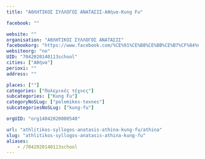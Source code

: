 ```yaml
---
title: "ΑΘΛΗΤΙΚΟΣ ΣΥΛΛΟΓΟΣ ΑΝΑΤΑΣΙΣ-Αθήνα-Kung Fu"

facebook: ""

website: ""
organisation: "ΑΘΛΗΤΙΚΟΣ ΣΥΛΛΟΓΟΣ ΑΝΑΤΑΣΙΣ"
facebookorg: "https://www.facebook.com/%CE%91%CE%B8%CE%BB%CE%B7%CF%84%CE%B9%CE%BA%CF%8C%CF%82-%CE%A3%CF%8D%CE%BB%CE%BB%CE%BF%CE%B3%CE%BF%CF%82-%CE%91%CE%BD%CE%AC%CF%84%CE%B1%CF%83%CE%B9%CF%82-283221601791638/"
websiteorg: "no"
UID: "7042020140113school"
cities: ["Αθήνα"]
perioxi: ""
address: ""

places: [""]
categories: ["Πολεμικές τέχνες"]
subcategories: ["Kung Fu"]
categoryNoSLug: ["polemikes-texnes"]
subcategoriesNoSLug: ["kung-fu"]

orgUID: "org14042020000540"

url: "athlitikos-syllogos-anatasis-athina-kung-fu/athina"
slug: "athlitikos-syllogos-anatasis-athina-kung-fu"
aliases:
    - /7042020140113school
---
```





